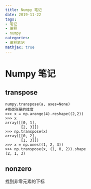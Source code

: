 ```yaml
---
title: Numpy 笔记
date: 2019-11-22
tags: 
- 笔记
- 编程
- numpy
categories:
- 编程笔记
mathjax: true
---
```


# Numpy 笔记

## transpose

```
numpy.transpose(a, axes=None)
#修改张量的维度
>>> x = np.arange(4).reshape((2,2))
>>> x
array([[0, 1],
       [2, 3]])
>>> np.transpose(x)
array([[0, 2],
       [1, 3]])
>>> x = np.ones((1, 2, 3))
>>> np.transpose(x, (1, 0, 2)).shape
(2, 1, 3)
```

## nonzero

找到非零元素的下标



